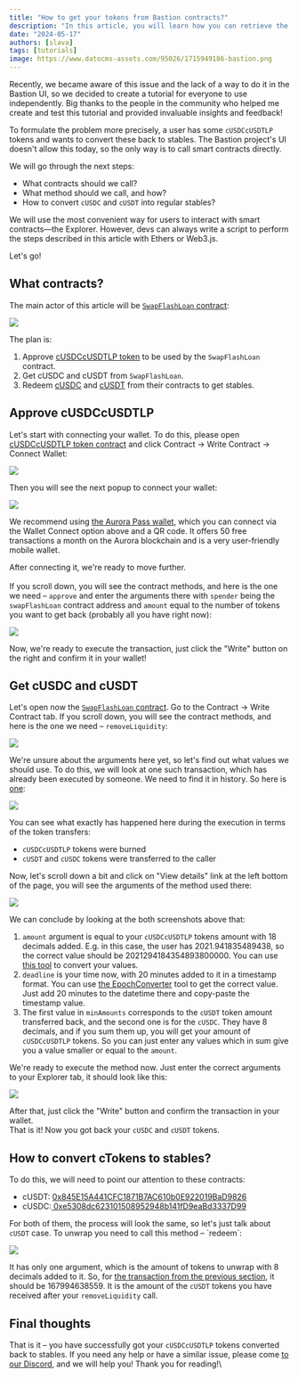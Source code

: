 ```yaml
---
title: "How to get your tokens from Bastion contracts?"
description: "In this article, you will learn how you can retrieve the stables from Bastion by using Aurora Explorer to call its smart contracts"
date: "2024-05-17"
authors: [slava]
tags: [tutorials]
image: https://www.datocms-assets.com/95026/1715949186-bastion.png
---
```

Recently, we became aware of this issue and the lack of a way to do it in the Bastion UI, so we decided to create a tutorial for everyone to use independently. Big thanks to the people in the community who helped me create and test this tutorial and provided invaluable insights and feedback!

To formulate the problem more precisely, a user has some `cUSDCcUSDTLP` tokens and wants to convert these back to stables. The Bastion project's UI doesn't allow this today, so the only way is to call smart contracts directly.

We will go through the next steps:

* What contracts should we call?
* What method should we call, and how?
* How to convert `cUSDC` and `cUSDT` into regular stables?

We will use the most convenient way for users to interact with smart contracts—the Explorer. However, devs can always write a script to perform the steps described in this article with Ethers or Web3.js.

Let's go!

<!-- truncate -->

## What contracts?

The main actor of this article will be [`SwapFlashLoan` contract](https://explorer.aurora.dev/address/0x6287e912a9Ccd4D5874aE15d3c89556b2a05f080?tab=write_contract):

![](https://www.datocms-assets.com/95026/1715902943-screenshot-2024-05-17-at-00-39-24.png)

The plan is:

1. Approve [cUSDCcUSDTLP token](https://explorer.aurora.dev/address/0x0039f0641156cac478b0DebAb086D78B66a69a01?tab=write_proxy) to be used by the `SwapFlashLoan` contract.
2. Get cUSDC and cUSDT from `SwapFlashLoan`.
3. Redeem [cUSDC](https://explorer.aurora.dev/token/0xe5308dc623101508952948b141fD9eaBd3337D99) and [cUSDT](https://explorer.mainnet.aurora.dev/address/0x845E15A441CFC1871B7AC610b0E922019BaD9826) from their contracts to get stables.

## Approve cUSDCcUSDTLP

Let's start with connecting your wallet. To do this, please open [cUSDCcUSDTLP token contract](https://explorer.aurora.dev/address/0x0039f0641156cac478b0DebAb086D78B66a69a01?tab=write_proxy) and click Contract -> Write Contract -> Connect Wallet:

![](https://www.datocms-assets.com/95026/1715948365-screenshot-2024-05-17-at-13-19-16.png)

Then you will see the next popup to connect your wallet:

![](https://www.datocms-assets.com/95026/1715903570-screenshot-2024-05-17-at-00-52-39.png)

We recommend using [the Aurora Pass wallet](https://auroracloud.dev/pass), which you can connect via the Wallet Connect option above and a QR code. It offers 50 free transactions a month on the Aurora blockchain and is a very user-friendly mobile wallet.

After connecting it, we're ready to move further.\
\
If you scroll down, you will see the contract methods, and here is the one we need – `approve` and enter the arguments there with `spender` being the `swapFlashLoan` contract address and `amount` equal to the number of tokens you want to get back (probably all you have right now):

![](https://www.datocms-assets.com/95026/1715948641-screenshot-2024-05-17-at-13-22-10.png)

Now, we're ready to execute the transaction, just click the "Write" button on the right and confirm it in your wallet!

## Get cUSDC and cUSDT

Let's open now the [`SwapFlashLoan` contract](https://explorer.aurora.dev/address/0x6287e912a9Ccd4D5874aE15d3c89556b2a05f080?tab=write_contract). Go to the Contract -> Write Contract tab. If you scroll down, you will see the contract methods, and here is the one we need – `removeLiquidity`:

![](https://www.datocms-assets.com/95026/1715903828-screenshot-2024-05-17-at-00-56-14.png)

We're unsure about the arguments here yet, so let's find out what values we should use. To do this, we will look at one such transaction, which has already been executed by someone. We need to find it in history. So here is [one](https://explorer.aurora.dev/tx/0x0b079aee0e1feae4c10e127a5535877baee23567f22bc5293a5f885ba8d249f9):

![](https://www.datocms-assets.com/95026/1715903950-screenshot-2024-05-17-at-00-58-43.png)

You can see what exactly has happened here during the execution in terms of the token transfers:

* `cUSDCcUSDTLP` tokens were burned
* `cUSDT` and `cUSDC` tokens were transferred to the caller

Now, let's scroll down a bit and click on "View details" link at the left bottom of the page, you will see the arguments of the method used there:

![](https://www.datocms-assets.com/95026/1715904026-screenshot-2024-05-17-at-00-58-57.png)

We can conclude by looking at the both screenshots above that:

1. `amount` argument is equal to your `cUSDCcUSDTLP` tokens amount with 18 decimals added. E.g. in this case, the user has 2021.941835489438, so the correct value should be 2021294184354893800000. You can use [this tool](https://www.eth-to-wei.com/) to convert your values.
2. `deadline` is your time now, with 20 minutes added to it in a timestamp format. You can use [the EpochConverter](https://www.epochconverter.com/) tool to get the correct value. Just add 20 minutes to the datetime there and copy-paste the timestamp value.
3. The first value in `minAmounts` corresponds to the `cUSDT` token amount transferred back, and the second one is for the `cUSDC`. They have 8 decimals, and if you sum them up, you will get your amount of `cUSDCcUSDTLP` tokens. So you can just enter any values which in sum give you a value smaller or equal to the `amount`.

We're ready to execute the method now. Just enter the correct arguments to your Explorer tab, it should look like this:

![](https://www.datocms-assets.com/95026/1715907308-screenshot-2024-05-17-at-01-54-36.png)

After that, just click the "Write" button and confirm the transaction in your wallet.\
That is it! Now you got back your `cUSDC` and `cUSDT` tokens.

## How to convert cTokens to stables?

To do this, we will need to point our attention to these contracts:

* cUSDT: [0x845E15A441CFC1871B7AC610b0E922019BaD9826](https://explorer.mainnet.aurora.dev/address/0x845E15A441CFC1871B7AC610b0E922019BaD9826)
* cUSDC:[ 0xe5308dc623101508952948b141fD9eaBd3337D99](https://explorer.aurora.dev/token/0xe5308dc623101508952948b141fD9eaBd3337D99)

For both of them, the process will look the same, so let's just talk about `cUSDT` case. To unwrap you need to call this method – \`redeem\`:

![](https://www.datocms-assets.com/95026/1715907708-screenshot-2024-05-17-at-02-01-35.png)

It has only one argument, which is the amount of tokens to unwrap with 8 decimals added to it. So, for [the transaction from the previous section](https://explorer.aurora.dev/tx/0x0b079aee0e1feae4c10e127a5535877baee23567f22bc5293a5f885ba8d249f9), it should be 167994638559. It is the amount of the `cUSDT` tokens you have received after your `removeLiquidity` call.

## Final thoughts

That is it – you have successfully got your `cUSDCcUSDTLP` tokens converted back to stables. If you need any help or have a similar issue, please come [to our Discord](https://discord.com/invite/dEFJBz8HQV), and we will help you! Thank you for reading!\

